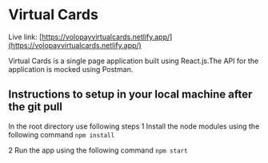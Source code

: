 # Virtual Cards

Live link: [https://volopayvirtualcards.netlify.app/](https://volopayvirtualcards.netlify.app/)

Virtual Cards is a single page application built using React.js.The API for the application is mocked using Postman.

## Instructions to setup in your local machine after the git pull

In the root directory use following steps
1   Install the node modules using the following command
            `npm install`

2   Run the app using the following command
            `npm start`


